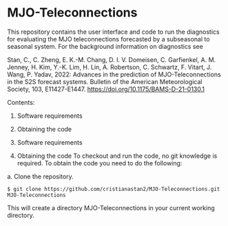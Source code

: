 # MJO-Teleconnections

This repository contains the user interface and code to run the diagnostics for evaluating the MJO teleconnections forecasted by a subseasonal to seasonal system. For the background information on diagnostics see 

Stan, C., C. Zheng, E. K.-M. Chang, D. I. V. Domeisen, C. Garfienkel, A. M. Jenney, H. Kim, Y.-K. Lim, H. Lin, A. Robertson, C. Schwartz, F. Vitart, J. Wang, P. Yadav, 2022: Advances in the prediction of MJO-Teleconnections in the S2S forecast systems. Bulletin of the American Meteorological Society, 103, E11427-E1447. https://doi.org/10.1175/BAMS-D-21-0130.1

Contents:
1. Software requirements
2. Obtaining the code

1. Software requirements


2. Obtaining the code
To checkout and run the code, no git knowledge is required. To obtain the code you need to do the following:

a. Clone the repository.
~~~
$ git clone https://github.com/cristianastan2/MJO-Teleconnections.git MJO-Teleconnections
~~~

This will create a directory MJO-Teleconnections in your current working directory. 
